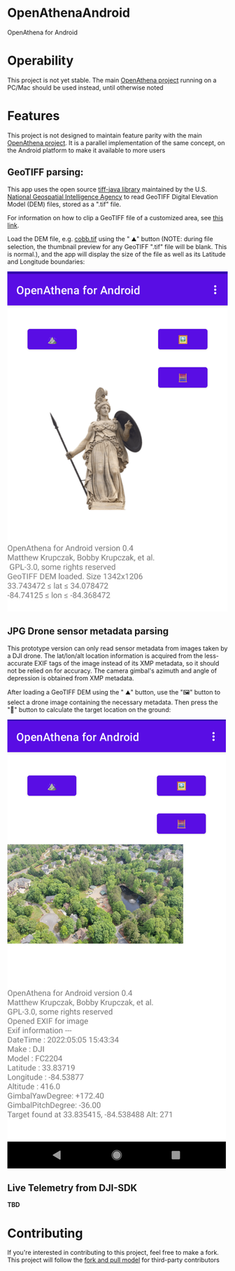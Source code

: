 # OpenAthenaAndroid
OpenAthena for Android

# Operability
This project is not yet stable. The main [OpenAthena project](http://OpenAthena.com) running on a PC/Mac should be used instead, until otherwise noted

# Features
This project is not designed to maintain feature parity with the main [OpenAthena project](http://OpenAthena.com).
It is a parallel implementation of the same concept, on the Android platform to make it available
to more users

## GeoTIFF parsing:

This app uses the open source [tiff-java library](https://github.com/ngageoint/tiff-java) maintained by the U.S. [National Geospatial Intelligence Agency](https://www.nga.mil/) to read GeoTIFF Digital Elevation Model (DEM) files, stored as a ".tif" file.

For information on how to clip a GeoTIFF file of a customized area, see [this link](https://github.com/mkrupczak3/OpenAthena/blob/main/EIO_fetch_geotiff_example.md).

Load the DEM file, e.g. [cobb.tif](https://github.com/mkrupczak3/OpenAthena/raw/main/src/cobb.tif) using the " ⛰" button (NOTE: during file selection, the thumbnail preview for any GeoTIFF ".tif" file will be blank. This is normal.), and the app will display the size of the file as well as its Latitude and Longitude boundaries:


![OpenAthena Android GeoTIFF DEM loading demo using cobb.tif](./assets/cobb_tif_DEM_Loading_Demo.png)


## JPG Drone sensor metadata parsing

This prototype version can only read sensor metadata from images taken by a DJI drone. The lat/lon/alt location information is acquired from the less-accurate EXIF tags of the image instead of its XMP metadata, so it should not be relied on for accuracy. The camera gimbal's azimuth and angle of depression is obtained from XMP metadata.

After loading a GeoTIFF DEM using the " ⛰" button, use the "🖼" button to select a drone image containing the necessary metadata. Then press the "🧮" button to calculate the target location on the ground:

![OpenAthena Android Target Calculation demo using cobb.tif and DJI_0419.JPG](./assets/DJI_0419_Target_Res_Demo.png)

## Live Telemetry from DJI-SDK

**TBD**

# Contributing
If you're interested in contributing to this project, feel free to make a fork. This project will
follow the [fork and pull model](https://reflectoring.io/github-fork-and-pull/) for third-party contributors